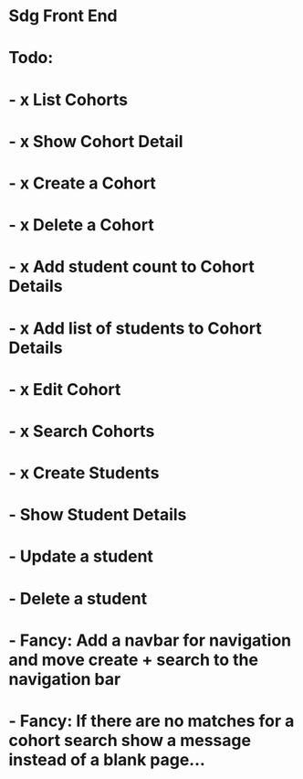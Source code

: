 # Sdg Front End

# Todo:

# - x List Cohorts

# - x Show Cohort Detail

# - x Create a Cohort

# - x Delete a Cohort

# - x Add student count to Cohort Details

# - x Add list of students to Cohort Details

# - x Edit Cohort

# - x Search Cohorts

# - x Create Students

# - Show Student Details

# - Update a student

# - Delete a student

# - Fancy: Add a navbar for navigation and move create + search to the navigation bar

# - Fancy: If there are no matches for a cohort search show a message instead of a blank page...
